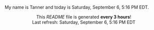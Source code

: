 My name is Tanner and today is Saturday, September 6, 5:16 PM EDT.

<p align="center">This <i>README</i> file is generated <b>every 3 hours</b>!</br>Last refresh: Saturday, September 6, 5:16 PM EDT<br /></p>
